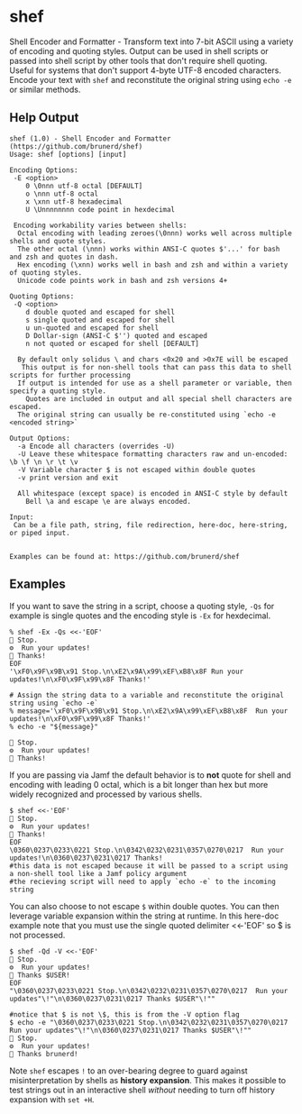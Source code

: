 # shef
Shell Encoder and Formatter - Transform text into 7-bit ASCII using a variety of encoding and quoting styles. Output can be used in shell scripts or passed into shell script by other tools that don't require shell quoting. Useful for systems that don't support 4-byte UTF-8 encoded characters. Encode your text with `shef` and reconstitute the original string using `echo -e` or similar methods.

## Help Output
```
shef (1.0) - Shell Encoder and Formatter (https://github.com/brunerd/shef)
Usage: shef [options] [input]

Encoding Options:
 -E <option>
    0 \0nnn utf-8 octal [DEFAULT]
    o \nnn utf-8 octal 
    x \xnn utf-8 hexadecimal
    U \Unnnnnnnn code point in hexdecimal

 Encoding workability varies between shells:
  Octal encoding with leading zeroes(\0nnn) works well across multiple shells and quote styles.
  The other octal (\nnn) works within ANSI-C quotes $'...' for bash and zsh and quotes in dash.
  Hex encoding (\xnn) works well in bash and zsh and within a variety of quoting styles.
  Unicode code points work in bash and zsh versions 4+

Quoting Options:
 -Q <option> 
    d double quoted and escaped for shell
    s single quoted and escaped for shell
    u un-quoted and escaped for shell 
    D Dollar-sign (ANSI-C $'') quoted and escaped
    n not quoted or escaped for shell [DEFAULT]
    
  By default only solidus \ and chars <0x20 and >0x7E will be escaped
   This output is for non-shell tools that can pass this data to shell scripts for further processing
  If output is intended for use as a shell parameter or variable, then specify a quoting style.
    Quotes are included in output and all special shell characters are escaped.
  The original string can usually be re-constituted using `echo -e <encoded string>`

Output Options:
  -a Encode all characters (overrides -U)
  -U Leave these whitespace formatting characters raw and un-encoded: \b \f \n \r \t \v
  -V Variable character $ is not escaped within double quotes
  -v print version and exit

  All whitespace (except space) is encoded in ANSI-C style by default
    Bell \a and escape \e are always encoded.

Input:
 Can be a file path, string, file redirection, here-doc, here-string, or piped input.
 
 
Examples can be found at: https://github.com/brunerd/shef
```

## Examples

If you want to save the string in a script, choose a quoting style, `-Qs` for example is single quotes and the encoding style is `-Ex` for hexdecimal.
```
% shef -Ex -Qs <<-'EOF'                                                                                        
🛑 Stop.
⚙️  Run your updates!
🙏 Thanks!
EOF
'\xF0\x9F\x9B\x91 Stop.\n\xE2\x9A\x99\xEF\xB8\x8F Run your updates!\n\xF0\x9F\x99\x8F Thanks!'

# Assign the string data to a variable and reconstitute the original string using `echo -e`
% message='\xF0\x9F\x9B\x91 Stop.\n\xE2\x9A\x99\xEF\xB8\x8F  Run your updates!\n\xF0\x9F\x99\x8F Thanks!'
% echo -e "${message}"

🛑 Stop.
⚙️  Run your updates!
🙏 Thanks!

```

If you are passing via Jamf the default behavior is to **not** quote for shell and encoding with leading 0 octal, which is a bit longer than hex but more widely recognized and processed by various shells.
```
$ shef <<-'EOF'                                                                                        
🛑 Stop.
⚙️  Run your updates!
🙏 Thanks!
EOF
\0360\0237\0233\0221 Stop.\n\0342\0232\0231\0357\0270\0217  Run your updates!\n\0360\0237\0231\0217 Thanks!
#this data is not escaped because it will be passed to a script using a non-shell tool like a Jamf policy argument
#the recieving script will need to apply `echo -e` to the incoming string
```

You can also choose to not escape `$` within double quotes. You can then leverage variable expansion within the string at runtime. In this here-doc example note that you must use the single quoted delimiter <<-'EOF' so $ is not processed.
```
$ shef -Qd -V <<-'EOF'                                                                                        
🛑 Stop.
⚙️  Run your updates!
🙏 Thanks $USER!
EOF
"\0360\0237\0233\0221 Stop.\n\0342\0232\0231\0357\0270\0217  Run your updates"\!"\n\0360\0237\0231\0217 Thanks $USER"\!""

#notice that $ is not \$, this is from the -V option flag
$ echo -e "\0360\0237\0233\0221 Stop.\n\0342\0232\0231\0357\0270\0217  Run your updates"\!"\n\0360\0237\0231\0217 Thanks $USER"\!""
🛑 Stop.
⚙️  Run your updates!
🙏 Thanks brunerd!

```

Note `shef` escapes `!` to an over-bearing degree to guard against misinterpretation by shells as **history expansion**. This makes it possible to test strings out in an interactive shell _without_ needing to turn off history expansion with `set +H`.






